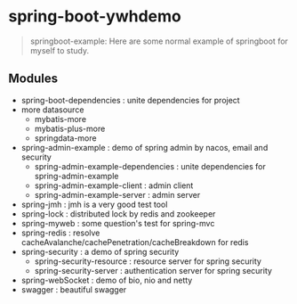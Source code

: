 # spring-boot-ywhdemo
> springboot-example: Here are some normal example of springboot for myself to study.

## Modules

- spring-boot-dependencies : unite dependencies for project
- more datasource
    - mybatis-more
    - mybatis-plus-more
    - springdata-more
- spring-admin-example : demo of spring admin by nacos, email and security
    - spring-admin-example-dependencies : unite dependencies for spring-admin-example
    - spring-admin-example-client : admin client
    - spring-admin-example-server : admin server
- spring-jmh : jmh is a very good test tool
- spring-lock : distributed lock by redis and zookeeper
- spring-myweb : some question's test for spring-mvc
- spring-redis : resolve cacheAvalanche/cachePenetration/cacheBreakdown for redis
- spring-security : a demo of spring security
    - spring-security-resource : resource server for spring security
    - spring-security-server : authentication server for spring security
- spring-webSocket : demo of bio, nio and netty
- swagger : beautiful swagger
